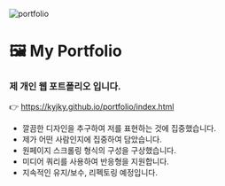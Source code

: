 ![portfolio](https://user-images.githubusercontent.com/93513959/153478280-f3322a83-c870-423c-a45c-cbb2bbc25536.JPG)

# 🖼 My Portfolio 
### 제 개인 웹 포트폴리오 입니다.<br>
👉 https://kyjky.github.io/portfolio/index.html
- 깔끔한 디자인을 추구하여 저를 표현하는 것에 집중했습니다.
- 제가 어떤 사람인지에 집중하여 담았습니다.
- 원페이지 스크롤링 형식의 구성을 구상했습니다.
- 미디어 쿼리를 사용하여 반응형을 지원합니다.
- 지속적인 유지/보수, 리펙토링 예정입니다.


